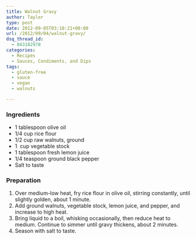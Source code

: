 ```yaml
---
title: Walnut Gravy
author: Taylor
type: post
date: 2012-09-05T03:10:21+00:00
url: /2012/09/04/walnut-gravy/
dsq_thread_id:
  - 843182978
categories:
  - Recipes
  - Sauces, Condiments, and Dips
tags:
  - gluten-free
  - sauce
  - vegan
  - walnuts

---
```

### Ingredients

  * 1 tablespoon olive oil
  * 1/4 cup rice flour
  * 1/2 cup raw walnuts, ground
  * 1  cup vegetable stock
  * 1 tablespoon fresh lemon juice
  * 1/4 teaspoon ground black pepper
  * Salt to taste

### Preparation

  1. Over medium-low heat, fry rice flour in olive oil, stirring constantly, until slightly golden, about 1 minute.
  2. Add ground walnuts, vegetable stock, lemon juice, and pepper, and increase to high heat.
  3. Bring liquid to a boil, whisking occasionally, then reduce heat to medium. Continue to simmer until gravy thickens, about 2 minutes.
  4. Season with salt to taste.